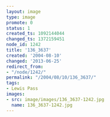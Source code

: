 ```yaml
---
layout: image
type: image
promote: 0
status: 1
created_ts: 1092144044
changed_ts: 1372159451
node_id: 1242
title: '136_3637'
created: '2004-08-10'
changed: '2013-06-25'
redirect_from:
- "/node/1242/"
permalink: "/2004/08/10/136_3637/"
tags:
- Lewis Pass
images:
- src: image/images/136_3637-1242.jpg
  name: 136_3637-1242.jpg
---
```


